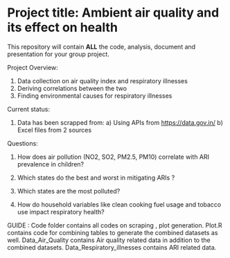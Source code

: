 # Project title: Ambient air quality and its effect on health

This repository will contain **ALL** the code, analysis, document and presentation for your group project.

Project Overview: 
1) Data collection on air quality index and respiratory illnesses
2) Deriving correlations between the two
3) Finding environmental causes for respiratory illnesses 

Current status: 
1) Data has been scrapped from:
   a) Using APIs from https://data.gov.in/
   b) Excel files from 2 sources

Questions:


 1. How does air pollution (NO2, SO2, PM2.5, PM10) correlate with ARI
prevalence in children?

2. Which states do the best and worst in mitigating ARIs ?

3. Which states are the most polluted?

4. How do household variables like clean cooking fuel usage and tobacco
use impact respiratory health?

GUIDE :
Code folder contains all codes on scraping , plot generation.
Plot.R contains code for combining tables to generate the combined datasets as well.
Data_Air_Quality contains Air quality related data in addition to the combined datasets.
Data_Respiratory_illnesses contains ARI related data.


